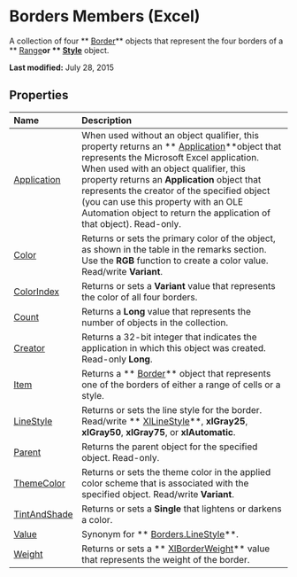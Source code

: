 
# Borders Members (Excel)
A collection of four  ** [Border](bca516bf-7c0f-f9df-078d-dfb522f256f3.md)** objects that represent the four borders of a ** [Range](b8207778-0dcc-4570-1234-f130532cc8cd.md)**or  ** [Style](3c1e9184-0075-5f46-9a1a-0b61d874d1f8.md)** object.

 **Last modified:** July 28, 2015


## Properties



|**Name**|**Description**|
|:-----|:-----|
| [Application](bba16d88-5609-3792-3ace-9928fdaccd98.md)|When used without an object qualifier, this property returns an  ** [Application](19b73597-5cf9-4f56-8227-b5211f657f6f.md)**object that represents the Microsoft Excel application. When used with an object qualifier, this property returns an  **Application** object that represents the creator of the specified object (you can use this property with an OLE Automation object to return the application of that object). Read-only.|
| [Color](3ee1bce3-56e2-c93f-432f-8f1d037a7624.md)|Returns or sets the primary color of the object, as shown in the table in the remarks section. Use the  **RGB** function to create a color value. Read/write **Variant**.|
| [ColorIndex](fe0a7b5e-254d-c773-88cc-70728db44840.md)|Returns or sets a  **Variant** value that represents the color of all four borders.|
| [Count](fe015e4c-89f3-cb8c-5215-55181dcdc0c4.md)|Returns a  **Long** value that represents the number of objects in the collection.|
| [Creator](00a52b71-0faa-e52c-ad65-f33e684187f9.md)|Returns a 32-bit integer that indicates the application in which this object was created. Read-only  **Long**.|
| [Item](19184379-d551-396e-8cb6-ff240e3c85fa.md)|Returns a  ** [Border](bca516bf-7c0f-f9df-078d-dfb522f256f3.md)** object that represents one of the borders of either a range of cells or a style.|
| [LineStyle](a057234d-0442-3fd7-5547-b19451774c0e.md)|Returns or sets the line style for the border. Read/write  ** [XlLineStyle](602b5473-4a2e-e8a3-b846-8db77972f0b6.md)**,  **xlGray25**,  **xlGray50**,  **xlGray75**, or  **xlAutomatic**.|
| [Parent](43a8a82d-d2b9-59d3-36b2-97ffffea6cdb.md)|Returns the parent object for the specified object. Read-only.|
| [ThemeColor](ca1d3f82-af14-f5be-71f3-3ba0c340ebbf.md)|Returns or sets the theme color in the applied color scheme that is associated with the specified object. Read/write  **Variant**.|
| [TintAndShade](29c591bf-311e-5706-0222-1db144a92b77.md)|Returns or sets a  **Single** that lightens or darkens a color.|
| [Value](9415589c-f698-a09d-d232-cf2ca32e6b11.md)|Synonym for  ** [Borders.LineStyle](a057234d-0442-3fd7-5547-b19451774c0e.md)**.|
| [Weight](cdf2d0d2-9c4d-1b07-38fc-3828126c77bf.md)|Returns or sets a  ** [XlBorderWeight](44dd8e9d-144f-d208-1f62-ddb264933440.md)** value that represents the weight of the border.|
